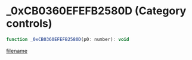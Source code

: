 # _0xCB0360EFEFB2580D (Category controls)

```js
function _0xCB0360EFEFB2580D(p0: number): void
```

[filename](_0xCB0360EFEFB2580D_m.md ':include')